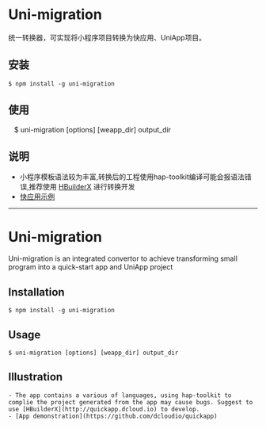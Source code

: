 # Uni-migration

统一转换器，可实现将小程序项目转换为快应用、UniApp项目。

## 安装

    $ npm install -g uni-migration
    
## 使用

    $ uni-migration [options] [weapp_dir] output_dir
    
## 说明
   - 小程序模板语法较为丰富,转换后的工程使用hap-toolkit编译可能会报语法错误,推荐使用 [HBuilderX](http://quickapp.dcloud.io) 进行转换开发
   - [快应用示例](https://github.com/dcloudio/quickapp)

------
# Uni-migration

Uni-migration is an integrated convertor to achieve transforming small program into a quick-start app and UniApp project

## Installation
`
$ npm install -g uni-migration
`
## Usage
`
$ uni-migration [options] [weapp_dir] output_dir
`
## Illustration
    - The app contains a various of languages, using hap-toolkit to complie the project generated from the app may cause bugs. Suggest to use [HBuilderX](http://quickapp.dcloud.io) to develop.
    - [App demonstration](https://github.com/dcloudio/quickapp)
